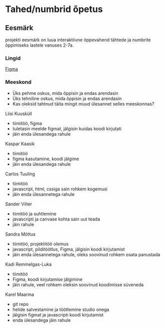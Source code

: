 # Tahed/numbrid õpetus

## Eesmärk

projekti eesmärk on luua interaktiivne õppevahend tähtede ja numbrite õppimiseks lastele vanuses 2-7a.
 
### Lingid

<a href="https://www.figma.com/file/L2vy1hFZCgMqk5yYkjPlHi/T%C3%A4hed%2Fnumbrid?node-id=0%3A1">Figma</a>

### Meeskond

- Üks pehme oskus, mida õppisin ja endas arendasin
- Üks tehniline oskus, mida õppisin ja endas arendasin
- Kas oleksid tahtnud täita mingit muud ülesannet selles meeskonnas?


Liisi Kuusküll
* tiimitöö, figma
* tuletasin meelde figmat, jälgisin kuidas koodi kirjutati
* jäin enda ülesandega rahule

Kaspar Kaasik
* tiimitöö
* figma kasutamine, koodi jälgime
* jäin enda ülesandega rahule

Carlos Tuuling
* tiimitöö 
* javascript, html, cssiga sain rohkem kogemusi
* jäin enda ülesannetega rahule

Sander Vilter
* tiimitöö ja suhtlemine
* javascripti ja canvase kohta sain uut teada 
* jäin rahule

Sandra Mõttus
* tiimitöö, projektitöö olemus
* javascript, pilditöötlus, Figma, jälgisin koodi kirjutamist
* jäin enda ülesannetega rahule, oleks soovinud rohkem osata panustada

Kadi Remmelgas-Luka
* tiimitöö
* Figma, koodi kirjutamise jälgimine
* jäin rahule, veel rohkem oleksin soovinud koodimisse süveneda

Karel Maarma
* git repo
* helide salvestamine ja töötlemine studio onega
* jälgisin figmat ja javascripti koodi kirjutamist
* enda ülesandega jäin rahule
